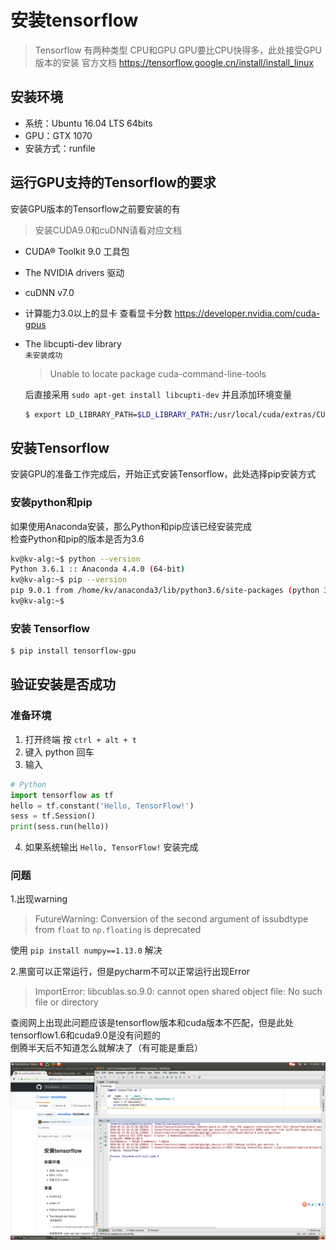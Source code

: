 # 安装tensorflow

> Tensorflow 有两种类型 CPU和GPU
> GPU要比CPU快得多，此处接受GPU版本的安装
> 官方文档 https://tensorflow.google.cn/install/install_linux

## 安装环境

- 系统：Ubuntu 16.04 LTS 64bits
- GPU：GTX 1070
- 安装方式：runfile

## 运行GPU支持的Tensorflow的要求

安装GPU版本的Tensorflow之前要安装的有

> 安装CUDA9.0和cuDNN请看对应文档

- CUDA® Toolkit 9.0   工具包
- The NVIDIA drivers  驱动
- cuDNN v7.0
- 计算能力3.0以上的显卡 查看显卡分数 https://developer.nvidia.com/cuda-gpus
- The libcupti-dev library\
  `未安装成功`
  > Unable to locate package cuda-command-line-tools
  
  后直接采用 `sudo apt-get install libcupti-dev` 并且添加环境变量
  ```bash
  $ export LD_LIBRARY_PATH=$LD_LIBRARY_PATH:/usr/local/cuda/extras/CUPTI/lib64
  ```

## 安装Tensorflow

安装GPU的准备工作完成后，开始正式安装Tensorflow，此处选择pip安装方式

### 安装python和pip

如果使用Anaconda安装，那么Python和pip应该已经安装完成 \
检查Python和pip的版本是否为3.6

``` bash
kv@kv-alg:~$ python --version
Python 3.6.1 :: Anaconda 4.4.0 (64-bit)
kv@kv-alg:~$ pip --version
pip 9.0.1 from /home/kv/anaconda3/lib/python3.6/site-packages (python 3.6)
kv@kv-alg:~$
```

### 安装 Tensorflow

```bash
$ pip install tensorflow-gpu
```

## 验证安装是否成功

### 准备环境

1. 打开终端  按 `ctrl + alt + t`
2. 键入 python 回车
3. 输入
``` python
# Python
import tensorflow as tf
hello = tf.constant('Hello, TensorFlow!')
sess = tf.Session()
print(sess.run(hello))
```
4. 如果系统输出 `Hello, TensorFlow!` 安装完成

### 问题

1.出现warning

> FutureWarning: Conversion of the second argument of issubdtype from `float` to `np.floating` is deprecated

使用 `pip install numpy==1.13.0` 解决

2.黑窗可以正常运行，但是pycharm不可以正常运行出现Error

> ImportError: libcublas.so.9.0: cannot open shared object file: No such file or directory 

查阅网上出现此问题应该是tensorflow版本和cuda版本不匹配，但是此处tensorflow1.6和cuda9.0是没有问题的 \
倒腾半天后不知道怎么就解决了（有可能是重启）


![installation success](./img/tensorflow.png)

